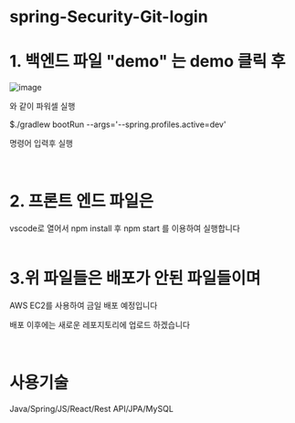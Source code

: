 # spring-Security-Git-login


<h1>1. 백엔드 파일 "demo" 는 demo 클릭 후 </h1>

![image](https://user-images.githubusercontent.com/110005222/220007687-af12cf48-194b-4de2-8535-1721dcdc696a.png)


와 같이 파워셀 실행

$./gradlew bootRun --args='--spring.profiles.active=dev'

명령어 입력후 실행 
<br>




<br>
<h1>2. 프론트 엔드 파일은</h1>
vscode로 열어서
npm install
후 
npm start 를 이용하여 실행합니다
<br>





<br>
<h1>3.위 파일들은 배포가 안된 파일들이며</h1>
AWS EC2를 사용하여 금일 배포 예정입니다

배포 이후에는 새로운 레포지토리에 업로드 하겠습니다



<br>
<h1>사용기술</h1>

Java/Spring/JS/React/Rest API/JPA/MySQL
